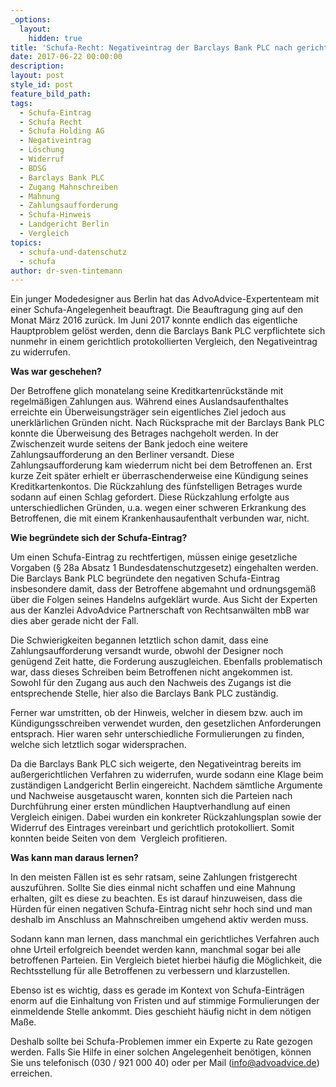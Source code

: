 ```yaml
---
_options:
  layout:
    hidden: true
title: 'Schufa-Recht: Negativeintrag der Barclays Bank PLC nach gerichtlichem Vergleich widerrufen'
date: 2017-06-22 00:00:00
description:
layout: post
style_id: post
feature_bild_path:
tags:
  - Schufa-Eintrag
  - Schufa Recht
  - Schufa Holding AG
  - Negativeintrag
  - Löschung
  - Widerruf
  - BDSG
  - Barclays Bank PLC
  - Zugang Mahnschreiben
  - Mahnung
  - Zahlungsaufforderung
  - Schufa-Hinweis
  - Landgericht Berlin
  - Vergleich
topics:
  - schufa-und-datenschutz
  - schufa
author: dr-sven-tintemann
---
```



Ein junger Modedesigner aus Berlin hat das AdvoAdvice-Expertenteam mit einer Schufa-Angelegenheit beauftragt. Die Beauftragung ging auf den Monat M&auml;rz 2016 zur&uuml;ck. Im Juni 2017 konnte endlich das eigentliche Hauptproblem gel&ouml;st werden, denn die Barclays Bank PLC verpflichtete sich nunmehr in einem gerichtlich protokollierten Vergleich, den Negativeintrag zu widerrufen.

**Was war geschehen?**

Der Betroffene glich monatelang seine Kreditkartenr&uuml;ckst&auml;nde mit regelm&auml;&szlig;igen Zahlungen aus. W&auml;hrend eines Auslandsaufenthaltes erreichte ein &Uuml;berweisungstr&auml;ger sein eigentliches Ziel jedoch aus unerkl&auml;rlichen Gr&uuml;nden nicht. Nach R&uuml;cksprache mit der Barclays Bank PLC konnte die &Uuml;berweisung des Betrages nachgeholt werden. In der Zwischenzeit wurde seitens der Bank jedoch eine weitere Zahlungsaufforderung an den Berliner versandt. Diese Zahlungsaufforderung kam wiederrum nicht bei dem Betroffenen an. Erst kurze Zeit sp&auml;ter erhielt er &uuml;berraschenderweise eine K&uuml;ndigung seines Kreditkartenkontos. Die R&uuml;ckzahlung des f&uuml;nfstelligen Betrages wurde sodann auf einen Schlag gefordert. Diese R&uuml;ckzahlung erfolgte aus unterschiedlichen Gr&uuml;nden, u.a. wegen einer schweren Erkrankung des Betroffenen, die mit einem Krankenhausaufenthalt verbunden war, nicht.

**Wie begr&uuml;ndete sich der Schufa-Eintrag?**

Um einen Schufa-Eintrag zu rechtfertigen, m&uuml;ssen einige gesetzliche Vorgaben (&sect; 28a Absatz 1 Bundesdatenschutzgesetz) eingehalten werden. Die Barclays Bank PLC begr&uuml;ndete den negativen Schufa-Eintrag insbesondere damit, dass der Betroffene abgemahnt und ordnungsgem&auml;&szlig; &uuml;ber die Folgen seines Handelns aufgekl&auml;rt wurde. Aus Sicht der Experten aus der Kanzlei AdvoAdvice Partnerschaft von Rechtsanw&auml;lten mbB war dies aber gerade nicht der Fall.

Die Schwierigkeiten begannen letztlich schon damit, dass eine Zahlungsaufforderung versandt wurde, obwohl der Designer noch gen&uuml;gend Zeit hatte, die Forderung auszugleichen. Ebenfalls problematisch war, dass dieses Schreiben beim Betroffenen nicht angekommen ist. Sowohl f&uuml;r den Zugang aus auch den Nachweis des Zugangs ist die entsprechende Stelle, hier also die Barclays Bank PLC zust&auml;ndig.

Ferner war umstritten, ob der Hinweis, welcher in diesem bzw. auch im K&uuml;ndigungsschreiben verwendet wurden, den gesetzlichen Anforderungen entsprach. Hier waren sehr unterschiedliche Formulierungen zu finden, welche sich letztlich sogar widersprachen.

Da die Barclays Bank PLC sich weigerte, den Negativeintrag bereits im au&szlig;ergerichtlichen Verfahren zu widerrufen, wurde sodann eine Klage beim zust&auml;ndigen Landgericht Berlin eingereicht. Nachdem s&auml;mtliche Argumente und Nachweise ausgetauscht waren, konnten sich die Parteien nach Durchf&uuml;hrung einer ersten m&uuml;ndlichen Hauptverhandlung auf einen Vergleich einigen. Dabei wurden ein konkreter R&uuml;ckzahlungsplan sowie der&nbsp; Widerruf des Eintrages vereinbart und gerichtlich protokolliert. Somit konnten beide Seiten von dem&nbsp; Vergleich profitieren.

**Was kann man daraus lernen?**

In den meisten F&auml;llen ist es sehr ratsam, seine Zahlungen fristgerecht auszuf&uuml;hren. Sollte Sie dies einmal nicht schaffen und eine Mahnung erhalten, gilt es diese zu beachten. Es ist darauf hinzuweisen, dass die H&uuml;rden f&uuml;r einen negativen Schufa-Eintrag nicht sehr hoch sind und man deshalb im Anschluss an Mahnschreiben umgehend aktiv werden muss.

Sodann kann man lernen, dass manchmal ein gerichtliches Verfahren auch ohne Urteil erfolgreich beendet werden kann, manchmal sogar bei alle betroffenen Parteien. Ein Vergleich bietet hierbei h&auml;ufig die M&ouml;glichkeit, die Rechtsstellung f&uuml;r alle Betroffenen zu verbessern und klarzustellen.

Ebenso ist es wichtig, dass es gerade im Kontext von Schufa-Eintr&auml;gen enorm auf die Einhaltung von Fristen und auf stimmige Formulierungen der einmeldende Stelle ankommt. Dies geschieht h&auml;ufig nicht in dem n&ouml;tigen Ma&szlig;e.

Deshalb sollte bei Schufa-Problemen immer ein Experte zu Rate gezogen werden. Falls Sie Hilfe in einer solchen Angelegenheit ben&ouml;tigen, k&ouml;nnen Sie uns telefonisch (030 / 921 000 40) oder per Mail ([info@advoadvice.de](mailto:info@advoadvice.de)) erreichen.